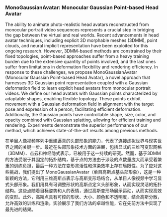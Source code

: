 ### MonoGaussianAvatar: Monocular Gaussian Point-based Head Avatar

The ability to animate photo-realistic head avatars reconstructed from monocular portrait video sequences represents a crucial step in bridging the gap between the virtual and real worlds. Recent advancements in head avatar techniques, including explicit 3D morphable meshes (3DMM), point clouds, and neural implicit representation have been exploited for this ongoing research. However, 3DMM-based methods are constrained by their fixed topologies, point-based approaches suffer from a heavy training burden due to the extensive quantity of points involved, and the last ones suffer from limitations in deformation flexibility and rendering efficiency. In response to these challenges, we propose MonoGaussianAvatar (Monocular Gaussian Point-based Head Avatar), a novel approach that harnesses 3D Gaussian point representation coupled with a Gaussian deformation field to learn explicit head avatars from monocular portrait videos. We define our head avatars with Gaussian points characterized by adaptable shapes, enabling flexible topology. These points exhibit movement with a Gaussian deformation field in alignment with the target pose and expression of a person, facilitating efficient deformation. Additionally, the Gaussian points have controllable shape, size, color, and opacity combined with Gaussian splatting, allowing for efficient training and rendering. Experiments demonstrate the superior performance of our method, which achieves state-of-the-art results among previous methods.

在单目人像视频序列中重建逼真的头部形象的能力，代表了连接虚拟世界与现实世界之间的关键一步。最近在头部形象技术方面的进展，包括显式的三维可变形网格（3DMM）、点云和神经隐式表示，已被用于这一持续的研究。然而，基于3DMM的方法受限于其固定的拓扑结构，基于点的方法由于涉及的点数量庞大而承受着繁重的训练负担，最后一种方法在变形灵活性和渲染效率上存在局限性。为了应对这些挑战，我们提出了 MonoGaussianAvatar（单目高斯点基头部形象），这是一种新颖的方法，它利用三维高斯点表示与高斯变形场结合，从单目人像视频中学习显式头部形象。我们用具有可调整形状的高斯点定义头部形象，从而实现灵活的拓扑结构。这些点随着目标姿势和人的表情，通过高斯变形场展示运动，从而实现高效的变形。此外，高斯点具有可控的形状、大小、颜色和不透明度，结合高斯分散，允许高效的训练和渲染。实验展示了我们方法的卓越性能，它在先前方法中实现了最先进的结果。
